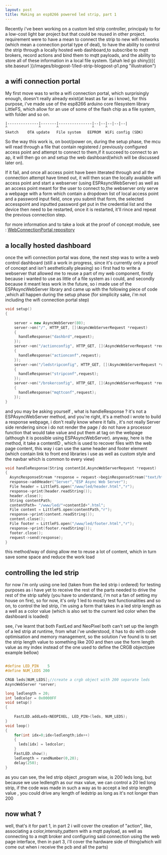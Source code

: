 ```yaml
---
layout: post
title: Making an esp8266 powered led strip, part 1
---
```


Recently i've been working on a custom led strip controller, principaly to for a low-cost light bar project but that could be reused in other project. 
requirement were to have a mean to connect the strip to new wifi networks (which mean a connection portal type of deal), to have the ability to control the strip through a locally hosted web dashboard,to subscribe to mqtt brokers, record actions and bind them to mqtt payloads, and the ability to store all of these information in a local file system.
![ahah led go shiny]({{ site.baseurl }}/images/blogpost-1/led-strip-blogpost-p1.png "illustration")

## a wifi connection portal

My first move was to write a wifi connection portal, which surprisingly enough, doesn't really already exist(at least as far as i know), for this purpose, i've made use of the esp8266 arduino core filesystem library LittleFS, which allow for an use of some of the flash chip as a file system, with folder and so on.

```text
|--------------|-------|---------------|--|--|--|--|--|
^              ^       ^               ^     ^
Sketch    OTA update   File system   EEPROM  WiFi config (SDK)
```

So the way this work is, on boot/power on, during the setup phase, the mcu will read through a file that contain registered / previously configured access point and attempt to connect to them,if it succeed to connect to an ap, it will then go on and setup the web dashboard(which will be discussed later on).

If it fail, and once all access point have been itterated through and all the connection attempt have timed out, it will then scan the locally available wifi access point and start a webserver (using ESPAsyncWebServer) as well as an access point meant for the user to connect to,the webserver only serve a webpage with a form which contain a dropdown list of local access point and a password input field, once you submit that form, the selected accesspoint and inputted password get put in the credential list and the device then need to be restarted, once it is restarted, it'll rince and repeat the previous connection step.

for more information and to take a look at the proof of concept module, see : [WebConnectionPortal repository](https://github.com/jules-goose/webConnectionPortal)

## a locally hosted dashboard 

once the wifi connection portal was done, the next step was to write a web control dashboard (still a work in progress, since it's currently only a proof of concept and isn't aesthetically pleasing)
so i first had to write a webserver that allowed me to reuse a part of my web component, firstly because i wanted to use as little of a file system as i could, and secondly because it meant less work in the future, so i made use of the ESPAsyncWebServer library and came up with the following piece of code ,which all happen during the setup phase (for simplicity sake, i'm not including the wifi connection portal step)

```c++
void setup()
{
    
    server = new AsyncWebServer(80);
    server->on("/", HTTP_GET, [](AsyncWebServerRequest *request)
    {
      handleResponse("dashbrd",request);
    });
    server->on("/actionconfig", HTTP_GET, [](AsyncWebServerRequest *request)
    {
      handleResponse("actionconf",request);
    });
    server->on("/ledstripconfig", HTTP_GET, [](AsyncWebServerRequest *request)
    {
      handleResponse("stripconf",request);
    });
    server->on("/brokerconfig", HTTP_GET, [](AsyncWebServerRequest *request)
    {
      handleResponse("mqttconf",request);
    });
}
```
and you may be asking yourself , what is handleResponse ? it's not a ESPAsyncWebServer method, and you're right, it's a method i wrote to build a response webpage, i don't really know where it falls , it's not really Server side rendering since i do not render the page / do not have a processor function that would take value and put them at tag on the webpage (although it is possible using ESPAsyncWebServer). anyway, here is the method, it take a contentID , which is used to recover files with the web page content, this way i can use the same header and footer element (which contain link to front end libraries i use as well as custom style and the navbar which is common to every view)
```c++
void handleResponse(String contentId,AsyncWebServerRequest *request)
{
  AsyncResponseStream *response = request->beginResponseStream("text/html");
  response->addHeader("Server","ESP Async Web Server");
  File header = LittleFS.open("/www/led/header.html","r");
  response->print(header.readString());
  header.close();
  String contentPath;
  contentPath= "/www/led/"+contentId+".html";
  File content = LittleFS.open(contentPath,"r");
  response->print(content.readString());
  content.close();
  File footer = LittleFS.open("/www/led/footer.html","r");
  response->print(footer.readString());
  footer.close();
  request->send(response);
}
```
this method/way of doing allow me to reuse a lot of content, which in turn save some space and reduce the work load 

## controlling the led strip

for now i'm only using one led (taken from the led strip i ordered) for testing purposes as i have yet to receive the rest of the parts needed to drive the rest of the strip safely (you have to understand, i'm not a fan of setting my house on fire), so for now, it's only 1 led to mostly test functionalities and so on, to control the led strip, i'm using a form that takes in a led strip length as a well as a color value (which is also set to the current led color when the dashboard is loaded)

see, i've learnt that both FastLed and NeoPixel both can't set up the length of a led strip at runtime, from what i've understood, it has to do with code optimisation and memory management, so the solution i've found is to set the strip length value to something like 200 and then use the form length value as my index instead of the one used to define the CRGB object(see example bellow)

```c++

#define LED_PIN    5
#define NUM_LEDS 200

CRGB leds[NUM_LEDS];//create a crgb object with 200 separate leds
AsyncWebServer *server;

long ledlength = 20;
int ledcolor = 0x0000FF
void setup()
{
    
    FastLED.addLeds<NEOPIXEL, LED_PIN>(leds, NUM_LEDS);
}
void loop()
{
    for(int idx=0;idx<ledlength;idx++)
    {
      leds[idx] = ledcolor;  
    }
    FastLED.show();
    ledlength = randNumber(0,20);
    delay(250);
}
```
as you can see, the led strip object ,program wise, is 200 leds long, but because we use ledlength as our max value, we can control a 20 led long strip, if the code was made in such a way as to accept a led strip length value , you could drive any length of ledstrip as long as it's not longer than 200

## now what ? 
well, that's it for part 1, in part 2 i will cover the creation of "action", like, associating a color,intensity,pattern with a mqtt payload, as well as connecting to a mqtt broker and configuring said connection using the web page interface, then in part 3, i'll cover the hardware side of thing(which will come out when i receive the pcb and all the parts)